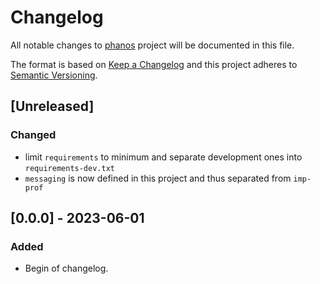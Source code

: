 # Changelog

All notable changes to [phanos](https://github.com/kajotgames/phanos) project will be documented in
this file.

The format is based on [Keep a Changelog](http://keepachangelog.com/en/1.0.0/)
and this project adheres to [Semantic Versioning](http://semver.org/spec/v2.0.0.html).

## [Unreleased]

### Changed

- limit `requirements` to minimum and separate development ones into `requirements-dev.txt`
- `messaging` is now defined in this project and thus separated from `imp-prof`

## [0.0.0] - 2023-06-01

### Added

- Begin of changelog.